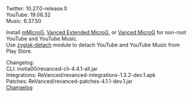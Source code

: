Twitter: 10.27.0-release.0  
YouTube: 19.06.32  
Music: 6.37.50  

Install [mMicroG](https://github.com/inotia00/mMicroG/releases), [Vanced Extended MicroG](https://github.com/inotia00/VancedMicroG/releases), or [Vanced MicroG](https://github.com/TeamVanced/VancedMicroG/releases) for non-root YouTube and YouTube Music.  
Use [zygisk-detach](https://github.com/j-hc/zygisk-detach) module to detach YouTube and YouTube Music from Play Store.  

Changelog:  
CLI: inotia00/revanced-cli-4.4.1-all.jar  
Integrations: ReVanced/revanced-integrations-1.3.2-dev.1.apk  
Patches: ReVanced/revanced-patches-4.1.1-dev.1.jar  
[Changelog](https://github.com/revanced/revanced-patches/releases/tag/vdev.1)  
